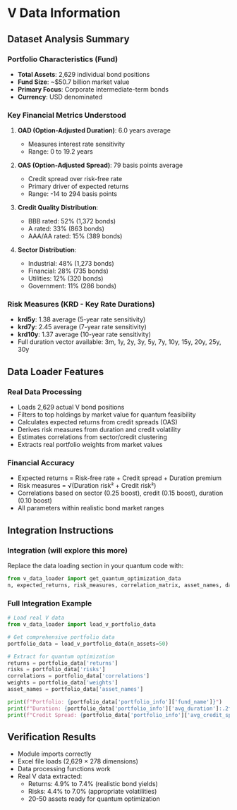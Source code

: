 # V Data Information

## **Dataset Analysis Summary**

### **Portfolio Characteristics (Fund)**

- **Total Assets**: 2,629 individual bond positions
- **Fund Size**: ~$50.7 billion market value
- **Primary Focus**: Corporate intermediate-term bonds
- **Currency**: USD denominated

### **Key Financial Metrics Understood**

1. **OAD (Option-Adjusted Duration)**: 6.0 years average
   - Measures interest rate sensitivity
   - Range: 0 to 19.2 years

2. **OAS (Option-Adjusted Spread)**: 79 basis points average  
   - Credit spread over risk-free rate
   - Primary driver of expected returns
   - Range: -14 to 294 basis points

3. **Credit Quality Distribution**:
   - BBB rated: 52% (1,372 bonds)
   - A rated: 33% (863 bonds)  
   - AAA/AA rated: 15% (389 bonds)

4. **Sector Distribution**:
   - Industrial: 48% (1,273 bonds)
   - Financial: 28% (735 bonds)
   - Utilities: 12% (320 bonds)
   - Government: 11% (286 bonds)

### **Risk Measures (KRD - Key Rate Durations)**

- **krd5y**: 1.38 average (5-year rate sensitivity)
- **krd7y**: 2.45 average (7-year rate sensitivity)  
- **krd10y**: 1.37 average (10-year rate sensitivity)
- Full duration vector available: 3m, 1y, 2y, 3y, 5y, 7y, 10y, 15y, 20y, 25y, 30y

## **Data Loader Features**

### **Real Data Processing**

- Loads 2,629 actual V bond positions
- Filters to top holdings by market value for quantum feasibility
- Calculates expected returns from credit spreads (OAS)
- Derives risk measures from duration and credit volatility
- Estimates correlations from sector/credit clustering
- Extracts real portfolio weights from market values

### **Financial Accuracy**

- Expected returns = Risk-free rate + Credit spread + Duration premium
- Risk measures = √(Duration risk² + Credit risk²)
- Correlations based on sector (0.25 boost), credit (0.15 boost), duration (0.10 boost)
- All parameters within realistic bond market ranges

## **Integration Instructions**

### **Integration** (will explore this more)

Replace the data loading section in your quantum code with:

```python
from v_data_loader import get_quantum_optimization_data
n, expected_returns, risk_measures, correlation_matrix, asset_names, data_source = get_quantum_optimization_data(n_assets=30)
```

### **Full Integration Example**

```python
# Load real V data
from v_data_loader import load_v_portfolio_data

# Get comprehensive portfolio data
portfolio_data = load_v_portfolio_data(n_assets=50)

# Extract for quantum optimization
returns = portfolio_data['returns']
risks = portfolio_data['risks'] 
correlations = portfolio_data['correlations']
weights = portfolio_data['weights']
asset_names = portfolio_data['asset_names']

print(f"Portfolio: {portfolio_data['portfolio_info']['fund_name']}")
print(f"Duration: {portfolio_data['portfolio_info']['avg_duration']:.2f} years")
print(f"Credit Spread: {portfolio_data['portfolio_info']['avg_credit_spread']:.0f} bps")
```

## **Verification Results**

- Module imports correctly
- Excel file loads (2,629 × 278 dimensions)
- Data processing functions work
- Real V data extracted:
  - Returns: 4.9% to 7.4% (realistic bond yields)
  - Risks: 4.4% to 7.0% (appropriate volatilities)
  - 20-50 assets ready for quantum optimization
